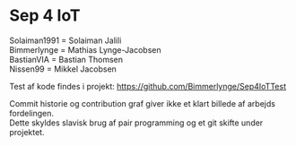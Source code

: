 # Sep 4 IoT


Solaiman1991 = Solaiman Jalili <br />
Bimmerlynge = Mathias Lynge-Jacobsen <br />
BastianVIA = Bastian Thomsen <br />
Nissen99 = Mikkel Jacobsen <br />


Test af kode findes i projekt: https://github.com/Bimmerlynge/Sep4IoTTest 


Commit historie og contribution graf giver ikke et klart billede af arbejds fordelingen. <br />
Dette skyldes slavisk brug af pair programming og et git skifte under projektet. 
